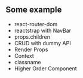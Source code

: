 ## Some example
* react-router-dom
* reactstrap with NavBar
* props.children
* CRUD with dummy API
* Render Props
* Context
* classname
* Higher Order Component